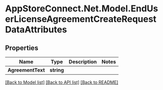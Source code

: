 # AppStoreConnect.Net.Model.EndUserLicenseAgreementCreateRequestDataAttributes

## Properties

Name | Type | Description | Notes
------------ | ------------- | ------------- | -------------
**AgreementText** | **string** |  | 

[[Back to Model list]](../README.md#documentation-for-models) [[Back to API list]](../README.md#documentation-for-api-endpoints) [[Back to README]](../README.md)

